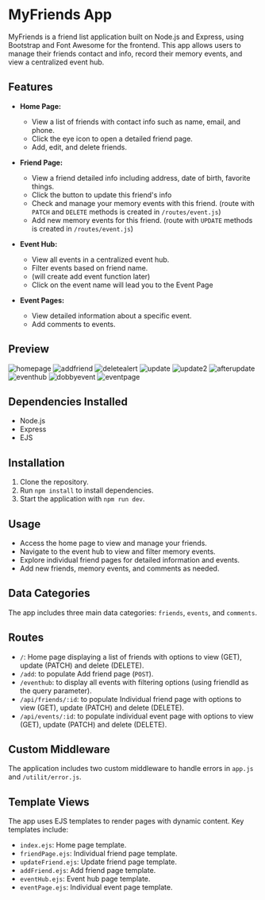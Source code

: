 # MyFriends App

MyFriends is a friend list application built on Node.js and Express, using Bootstrap and Font Awesome for the frontend. This app allows users to manage their friends contact and info, record their memory events, and view a centralized event hub.

## Features

- **Home Page:**
  - View a list of friends with contact info such as name, email, and phone.
  - Click the eye icon to open a detailed friend page.
  - Add, edit, and delete friends.
- **Friend Page:**

  - View a friend detailed info including address, date of birth, favorite things.
  - Click the button to update this friend's info
  - Check and manage your memory events with this friend. (route with `PATCH` and `DELETE` methods is created in `/routes/event.js`)
  - Add new memory events for this friend. (route with `UPDATE` methods is created in `/routes/event.js`)

- **Event Hub:**

  - View all events in a centralized event hub.
  - Filter events based on friend name.
  - (will create add event function later)
  - Click on the event name will lead you to the Event Page

- **Event Pages:**
  - View detailed information about a specific event.
  - Add comments to events.

## Preview

![homepage](preview/homepage.png)
![addfriend](preview/addfriend.png)
![deletealert](preview/deletealert.png)
![update](preview/update.png)
![update2](preview/update2.png)
![afterupdate](preview/afterupdate.png)
![eventhub](preview/eventhub.png)
![dobbyevent](preview/dobbyevent.png)
![eventpage](preview/eventpage.png)

## Dependencies Installed

- Node.js
- Express
- EJS

## Installation

1. Clone the repository.
2. Run `npm install` to install dependencies.
3. Start the application with `npm run dev`.

## Usage

- Access the home page to view and manage your friends.
- Navigate to the event hub to view and filter memory events.
- Explore individual friend pages for detailed information and events.
- Add new friends, memory events, and comments as needed.

## Data Categories

The app includes three main data categories: `friends`, `events`, and `comments`.

## Routes

- `/`: Home page displaying a list of friends with options to view (GET), update (PATCH) and delete (DELETE).
- `/add`: to populate Add friend page (`POST`).
- `/eventhub`: to display all events with filtering options (using friendId as the query parameter).
- `/api/friends/:id`: to populate Individual friend page with options to view (GET), update (PATCH) and delete (DELETE).
- `/api/events/:id`: to populate individual event page with options to view (GET), update (PATCH) and delete (DELETE).

## Custom Middleware

The application includes two custom middleware to handle errors in `app.js` and `/utilit/error.js`.

## Template Views

The app uses EJS templates to render pages with dynamic content. Key templates include:

- `index.ejs`: Home page template.
- `friendPage.ejs`: Individual friend page template.
- `updateFriend.ejs`: Update friend page template.
- `addFriend.ejs`: Add friend page template.
- `eventHub.ejs`: Event hub page template.
- `eventPage.ejs`: Individual event page template.
